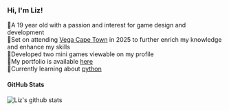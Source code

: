 ### Hi, I'm Liz!

🌷A 19 year old with a passion and interest for game design and development<br/>
🌱Set on attending [Vega Cape Town](https://www.vegaschool.com/full-time/bachelor-of-computer-and-information-science-in-game-design-and-development-degree) in 2025 to further enrich my knowledge and enhance my skills<br/>
🌸Developed two mini games viewable on my profile<br/>
🎀My portfolio is available [here](https://readymag.website/u43209953/4964276/)<br/>
🤍Currently learning about [python](https://www.geeksforgeeks.org/python-programming-language-tutorial/)<br/>

#### GitHub Stats
<!-- GitHub stats from https://github.com/anuraghazra/github-readme-stats -->
![Liz's github stats](https://github-readme-stats.vercel.app/api?username=myfriendscallmelizz&theme=onedark&show_icons=true)


